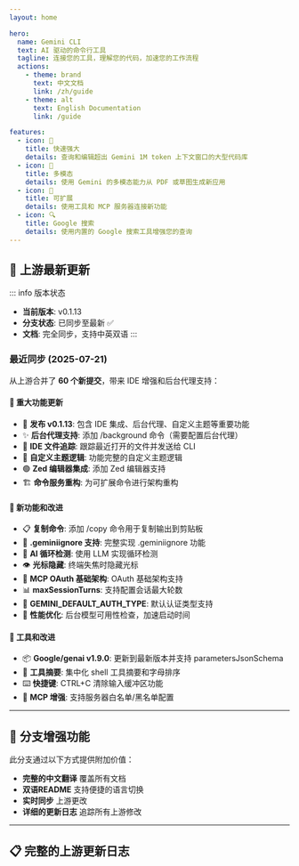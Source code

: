 ```yaml
---
layout: home

hero:
  name: Gemini CLI
  text: AI 驱动的命令行工具
  tagline: 连接您的工具，理解您的代码，加速您的工作流程
  actions:
    - theme: brand
      text: 中文文档
      link: /zh/guide
    - theme: alt
      text: English Documentation
      link: /guide

features:
  - icon: 🚀
    title: 快速强大
    details: 查询和编辑超出 Gemini 1M token 上下文窗口的大型代码库
  - icon: 🎨
    title: 多模态
    details: 使用 Gemini 的多模态能力从 PDF 或草图生成新应用
  - icon: 🔧
    title: 可扩展
    details: 使用工具和 MCP 服务器连接新功能
  - icon: 🔍
    title: Google 搜索
    details: 使用内置的 Google 搜索工具增强您的查询
---
```


## 🔄 上游最新更新

::: info 版本状态
- **当前版本**: v0.1.13
- **分支状态**: 已同步至最新 ✅
- **文档**: 完全同步，支持中英双语
:::

### 最近同步 (2025-07-21)

从上游合并了 **60 个新提交**，带来 IDE 增强和后台代理支持：

#### 🚀 重大功能更新
- 🎉 **发布 v0.1.13**: 包含 IDE 集成、后台代理、自定义主题等重要功能
- ✨ **后台代理支持**: 添加 /background 命令（需要配置后台代理）
- 📁 **IDE 文件追踪**: 跟踪最近打开的文件并发送给 CLI
- 🎨 **自定义主题逻辑**: 功能完整的自定义主题逻辑
- 🟢 **Zed 编辑器集成**: 添加 Zed 编辑器支持
- 🏗️ **命令服务重构**: 为可扩展命令进行架构重构

#### 🔧 新功能和改进
- 📋 **复制命令**: 添加 /copy 命令用于复制输出到剪贴板
- 🚫 **.geminiignore 支持**: 完整实现 .geminiignore 功能
- 🤖 **AI 循环检测**: 使用 LLM 实现循环检测
- 👁️ **光标隐藏**: 终端失焦时隐藏光标
- 🔐 **MCP OAuth 基础架构**: OAuth 基础架构支持
- 📊 **maxSessionTurns**: 支持配置会话最大轮数
- 🔐 **GEMINI_DEFAULT_AUTH_TYPE**: 默认认证类型支持
- 🚀 **性能优化**: 后台模型可用性检查，加速启动时间

#### 🔧 工具和改进
- 📦 **Google/genai v1.9.0**: 更新到最新版本并支持 parametersJsonSchema
- 🎯 **工具摘要**: 集中化 shell 工具摘要和字母排序
- ⌨️ **快捷键**: CTRL+C 清除输入缓冲区功能
- 🔧 **MCP 增强**: 支持服务器白名单/黑名单配置

---

## 🌟 分支增强功能

此分支通过以下方式提供附加价值：

- **完整的中文翻译** 覆盖所有文档
- **双语README** 支持便捷的语言切换
- **实时同步** 上游更改
- **详细的更新日志** 追踪所有上游修改

---

## 📋 完整的上游更新日志

<!--@include: ./zh/changelog-content.md-->

